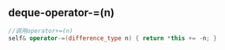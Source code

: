 ## deque-operator-=(n)

```c++
//调用operator+=(n)
self& operator-=(difference_type n) { return *this += -n; }
```

